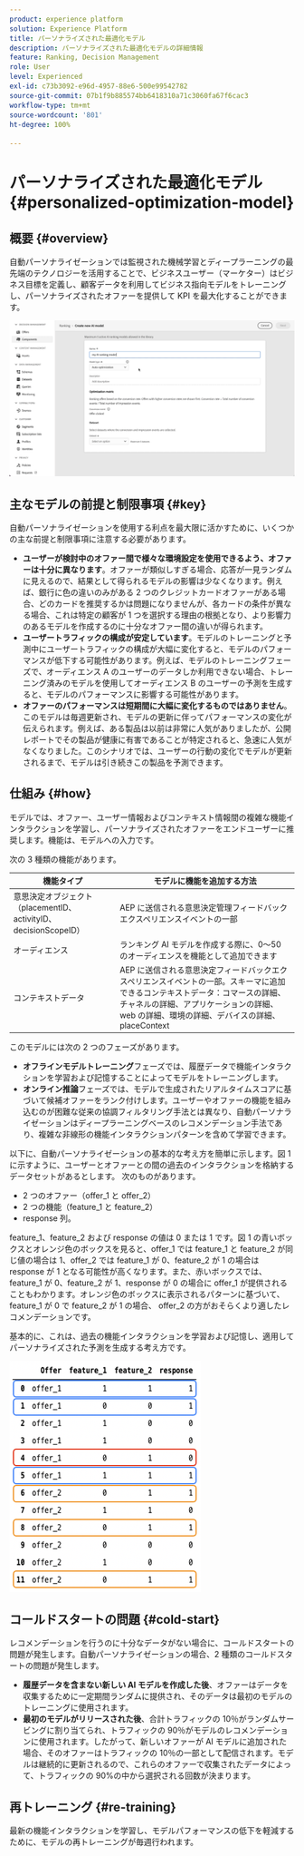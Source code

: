 ```yaml
---
product: experience platform
solution: Experience Platform
title: パーソナライズされた最適化モデル
description: パーソナライズされた最適化モデルの詳細情報
feature: Ranking, Decision Management
role: User
level: Experienced
exl-id: c73b3092-e96d-4957-88e6-500e99542782
source-git-commit: 07b1f9b885574bb6418310a71c3060fa67f6cac3
workflow-type: tm+mt
source-wordcount: '801'
ht-degree: 100%

---
```


# パーソナライズされた最適化モデル {#personalized-optimization-model}

## 概要 {#overview}

自動パーソナライゼーションでは監視された機械学習とディープラーニングの最先端のテクノロジーを活用することで、ビジネスユーザー（マーケター）はビジネス目標を定義し、顧客データを利用してビジネス指向モデルをトレーニングし、パーソナライズされたオファーを提供して KPI を最大化することができます。

![](../../rn/assets/do-not-localize/ai-ranking.gif)

## 主なモデルの前提と制限事項 {#key}

自動パーソナライゼーションを使用する利点を最大限に活かすために、いくつかの主な前提と制限事項に注意する必要があります。

* **ユーザーが検討中のオファー間で様々な環境設定を使用できるよう、オファーは十分に異なります**。オファーが類似しすぎる場合、応答が一見ランダムに見えるので、結果として得られるモデルの影響は少なくなります。例えば、銀行に色の違いのみがある 2 つのクレジットカードオファーがある場合、どのカードを推奨するかは問題になりませんが、各カードの条件が異なる場合、これは特定の顧客が 1 つを選択する理由の根拠となり、より影響力のあるモデルを作成するのに十分なオファー間の違いが得られます。
* **ユーザートラフィックの構成が安定しています**。モデルのトレーニングと予測中にユーザートラフィックの構成が大幅に変化すると、モデルのパフォーマンスが低下する可能性があります。例えば、モデルのトレーニングフェーズで、オーディエンス A のユーザーのデータしか利用できない場合、トレーニング済みのモデルを使用してオーディエンス B のユーザーの予測を生成すると、モデルのパフォーマンスに影響する可能性があります。
* **オファーのパフォーマンスは短期間に大幅に変化するものではありません**。このモデルは毎週更新され、モデルの更新に伴ってパフォーマンスの変化が伝えられます。例えば、ある製品は以前は非常に人気がありましたが、公開レポートでその製品が健康に有害であることが特定されると、急速に人気がなくなりました。このシナリオでは、ユーザーの行動の変化でモデルが更新されるまで、モデルは引き続きこの製品を予測できます。

## 仕組み {#how}

モデルでは、オファー、ユーザー情報およびコンテキスト情報間の複雑な機能インタラクションを学習し、パーソナライズされたオファーをエンドユーザーに推奨します。機能は、モデルへの入力です。

次の 3 種類の機能があります。

| 機能タイプ | モデルに機能を追加する方法 |
|--------------|----------------------------|
| 意思決定オブジェクト（placementID、activityID、decisionScopeID） | AEP に送信される意思決定管理フィードバックエクスペリエンスイベントの一部 |
| オーディエンス | ランキング AI モデルを作成する際に、0～50 のオーディエンスを機能として追加できます |
| コンテキストデータ | AEP に送信される意思決定フィードバックエクスペリエンスイベントの一部。スキーマに追加できるコンテキストデータ：コマースの詳細、チャネルの詳細、アプリケーションの詳細、web の詳細、環境の詳細、デバイスの詳細、placeContext |

このモデルには次の 2 つのフェーズがあります。

* **オフラインモデルトレーニング**&#x200B;フェーズでは、履歴データで機能インタラクションを学習および記憶することによってモデルをトレーニングします。
* **オンライン推論**&#x200B;フェーズでは、モデルで生成されたリアルタイムスコアに基づいて候補オファーをランク付けします。ユーザーやオファーの機能を組み込むのが困難な従来の協調フィルタリング手法とは異なり、自動パーソナライゼーションはディープラーニングベースのレコメンデーション手法であり、複雑な非線形の機能インタラクションパターンを含めて学習できます。

以下に、自動パーソナライゼーションの基本的な考え方を簡単に示します。図 1 に示すように、ユーザーとオファーとの間の過去のインタラクションを格納するデータセットがあるとします。 次のものがあります。
* 2 つのオファー（offer_1 と offer_2）
* 2 つの機能（feature_1 と feature_2）
* response 列。

feature_1、feature_2 および response の値は 0 または 1 です。図 1 の青いボックスとオレンジ色のボックスを見ると、offer_1 では feature_1 と feature_2 が同じ値の場合は 1、offer_2 では feature_1 が 0、feature_2 が 1 の場合は response が 1 となる可能性が高くなります。また、赤いボックスでは、feature_1 が 0、feature_2 が 1、response が 0 の場合に offer_1 が提供されることもわかります。オレンジ色のボックスに表示されるパターンに基づいて、 feature_1 が 0 で feature_2 が 1 の場合、 offer_2 の方がおそらくより適したレコメンデーションです。

基本的に、これは、過去の機能インタラクションを学習および記憶し、適用してパーソナライズされた予測を生成する考え方です。

![](../assets/perso-ranking-schema.png)

## コールドスタートの問題 {#cold-start}

レコメンデーションを行うのに十分なデータがない場合に、コールドスタートの問題が発生します。自動パーソナライゼーションの場合、2 種類のコールドスタートの問題が発生します。

* **履歴データを含まない新しい AI モデルを作成した後**、オファーはデータを収集するために一定期間ランダムに提供され、そのデータは最初のモデルのトレーニングに使用されます。
* **最初のモデルがリリースされた後**、合計トラフィックの 10％がランダムサービングに割り当てられ、トラフィックの 90％がモデルのレコメンデーションに使用されます。したがって、新しいオファーが AI モデルに追加された場合、そのオファーはトラフィックの 10％の一部として配信されます。モデルは継続的に更新されるので、これらのオファーで収集されたデータによって、トラフィックの 90%の中から選択される回数が決まります。

## 再トレーニング {#re-training}

最新の機能インタラクションを学習し、モデルパフォーマンスの低下を軽減するために、モデルの再トレーニングが毎週行われます。
